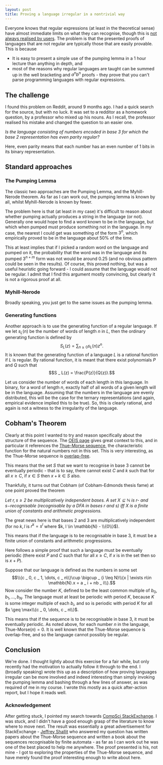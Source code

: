 ```yaml
---
layout: post
title: Proving a language irregular in a nontrivial way
---
```


Everyone knows that regular expressions (at least in the theoretical sense) have almost immediate limits on what they can recognise, though this is [not always realised by users](https://stackoverflow.com/questions/1732348/regex-match-open-tags-except-xhtml-self-contained-tags/1732454#1732454). The problem is that the presented proofs of languages that are not regular are typically those that are easily provable. This is because

- It is easy to present a simple use of the pumping lemma in a 1 hour lecture than anything in depth, and
- most of the reasons why regular languages are taught can be summed up in the well bracketing and $a^nb^n$ proofs - they prove that you can't parse programming languages with regular expressions.

The challenge
-------------
I found this problem on Reddit, around 9 months ago. I had a quick search for the source, but with no luck. It was set to a redditor as a homework question, by a professor who mixed up his nouns. As I recall, the professor realised his mistake and changed the question to an easier one.

*Is the language consisting of numbers encoded in base 3 for which the base 2 representation has even parity regular?*

Here, even parity means that each number has an even number of 1 bits in its binary representation.

Standard approaches
-------------------
### The Pumping Lemma
The classic two approaches are the Pumping Lemma, and the Myhill-Nerode theorem. As far as I can work out, the pumping lemma is known by all, whilst Myhill-Nerode is known by fewer.

The problem here is that (at least in my case) it's difficult to reason about whether pumping actually produces a string in the language (or not). Generally one would hope to find a word known to be in the language, but which when pumped must produce something not in the language. In my case, the nearest I could get was something of the form $3^n$, which empirically proved to be in the language about 50% of the time.

This at least implies that if I picked a random word on the language and pumped on it, the probability that the word was in the language and its pumped $3^{n+m}$ form was not would be around 0.25 (and no obvious pattern could be seen in the results). Of course, this proved nothing, but was a useful heuristic going forward - I could assume that the language would not be regular. I admit that I find this argument mostly convincing, but clearly it is not a rigorous proof at all.

### Myhill-Nerode
Broadly speaking, you just get to the same issues as the pumping lemma.

### Generating functions
Another approach is to use the generating function of a regular language. If we let $s _ L(n)$ be the number of words of length $n$ in $L$, then the ordinary generating function is defined by
$$S _ L(z) = \sum _ {n \geq 0}s _ L(n)z^n.$$
It is known that the generating function of a language $L$ is a rational function if $L$ is regular. By rational function, it is meant that there exist polynomials $P$ and $Q$ such that
$$S _ L(z) = \frac{P(z)}{Q(z)}.$$

Let us consider the number of words of each length in this language. In binary, for a word of length $n$, exactly half of all words of a given length will be in the language. Assuming that the numbers in the language are evenly distributed, this will be the case for the ternary representations (and again, empirical evidence implied this to be true). So, this is clearly rational, and again is not a witness to the irregularity of the language.

## Cobham's Theorem
Clearly at this point I wanted to try and reason specifically about the structure of the sequence. The [OEIS page](https://oeis.org/A001969) gives great context to this, and in particular it references the [Thue-Morse sequence](http://mathworld.wolfram.com/Thue-MorseSequence.html), the characteristic function for the natural numbers not in this set. This is very interesting, as the Thue-Morse sequence is [overlap-free](http://mathworld.wolfram.com/OverlapfreeWord.html).

This means that the set $S$ that we want to recognise in base 3 cannot be eventually periodic - that is to say, there cannot exist $C$ and $k$ such that for all $x \geq C$, if $x \in S$ then $x+k \in S$ also.

Thankfully, it turns out that Cobham (of Cobham-Edmonds thesis fame) at one point proved the theorem

*Let $r, s \geq 2$ be multiplicatively independent bases. A set $X \subseteq \mathbb{N}$ is $r$- and $s-$recognisable (recognisable by a DFA in bases $r$ and $s$) iff $X$ is a finite union of constants and arithmetic progressions.*

The great news here is that bases 2 and 3 are multiplicatively independent (for no $k, l$ is $r^k=s^l$ where $k, l \in \mathbb{N} - \\{0\\}$).

This means that if the language is to be recognisable in base 3, it must be a finite union of constants and arithmetic progressions.

Here follows a simple proof that such a language must be eventually periodic (there exist $P$ and $C$ such that for all $x\geq C$, if $x$ is in the set then so is $x + P$).

Suppose that our language is defined as the numbers in some set
$$\\{c _ 0, c _ 1, \dots, c _ n\\}\cup \bigcup _ {i \leq N}\\{x | \exists n\in \mathbb{N}.x = a _ i + nb _ i\\}.$$ Now consider the number $K$, defined to be the least common multiple of $b _ 0, b _ 1, \dots, b _ N$. The language must at least be periodic with period $K$, because $K$ is some integer multiple of each $b _ i$, and so is periodic with period $K$ for all $x \geq \max\\{c _ 0, \dots, c _ n\\}$.

This means that if the sequence is to be recognisable in base 3, it must be eventually periodic. As noted above, for each number $n$ in the language, Thue-Morse$(n) = 0$. It is well known that the Thue-Morse sequence is overlap-free, and so the language cannot possibly be regular.

## Conclusion
We're done. I thought lightly about this exercise for a fair while, but only recently had the motivation to actually follow it through to the end. I (broadly speaking) wrote this up as a description of how proving languages irregular can be more involved and indeed interesting than simply invoking the pumping lemma and bashing through a few lines of answer, as was required of me in my course. I wrote this mostly as a quick after-action report, but I hope it reads well.

### Acknowledgement
After getting stuck, I pointed my search towards [CompSci StackExchange](https://cs.stackexchange.com/questions/23944/proving-a-language-irregular-standard-methods-have-failed). I was stuck, and I didn't have a good enough grasp of the literature to know where to move next. The result was essentially a great advertisement for StackExchange - [Jeffrey Shallit](https://cs.uwaterloo.ca/~shallit/) who answered my question has written papers about the Thue-Morse sequence and written a book about the sequences recognisable by finite automata - as far as I can work out he was one of the best placed to help me anywhere. The proof presented is his, not mine - I got to exploring the properties of the Thue-Morse sequence, and have merely found the proof interesting enough to write about here.
